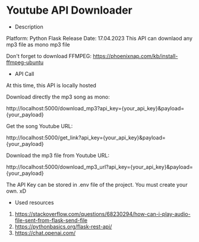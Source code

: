 # Youtube API Downloader

* Description

Platform: Python Flask
Release Date: 17.04.2023
This API can downlaod any mp3 file as mono mp3 file

Don't forget to download FFMPEG: https://phoenixnap.com/kb/install-ffmpeg-ubuntu


* API Call

At this time, this API is locally hosted

Download directly the mp3 song as mono:

http://localhost:5000/download_mp3?api_key={your_api_key}&payload={your_payload}


Get the song Youtube URL:

http://localhost:5000/get_link?api_key={your_api_key}&payload={your_payload}


Download the mp3 file from Youtube URL:

http://localhost:5000/download_mp3_url?api_key={your_api_key}&payload={your_payload}



The API Key can be stored in .env file of the project. You must create your own. xD


* Used resources
1. https://stackoverflow.com/questions/68230294/how-can-i-play-audio-file-sent-from-flask-send-file
2. https://pythonbasics.org/flask-rest-api/
3. https://chat.openai.com/
